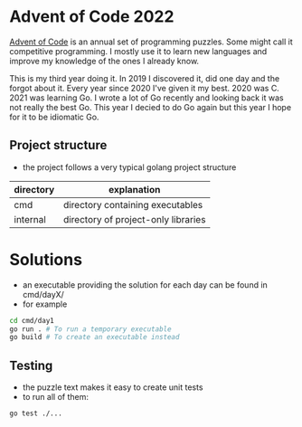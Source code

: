 # Advent of Code 2022

[Advent of Code](https://adventofcode.com/) is an annual set of programming puzzles.
Some might call it competitive programming. I mostly use it to learn new languages and improve
my knowledge of the ones I already know.

This is my third year doing it. In 2019 I discovered it, did one day and the forgot about it. Every
year since 2020 I've given it my best. 2020 was C. 2021 was learning Go. I wrote a lot of Go recently
and looking back it was not really the best Go. This year I decied to do Go again but this year I
hope for it to be idiomatic Go.

## Project structure

- the project follows a very typical golang project structure

| directory | explanation                         |
| --------- | ----------------------------------- |
| cmd       | directory containing executables    |
| internal  | directory of project-only libraries |

# Solutions

- an executable providing the solution for each day can be found in cmd/dayX/
- for example

```sh
cd cmd/day1
go run . # To run a temporary executable
go build # To create an executable instead
```

## Testing

- the puzzle text makes it easy to create unit tests
- to run all of them:

```sh
go test ./...
```
